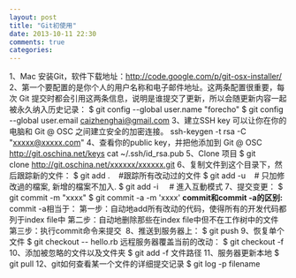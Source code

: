 ```yaml
---
layout: post
title: "Git初使用"
date: 2013-10-11 22:30
comments: true
categories: 
---
```


1、Mac 安装Git，软件下载地址：<http://code.google.com/p/git-osx-installer/> 2、第一个要配置的是你个人的用户名称和电子邮件地址。这两条配置很重要，每次 Git 提交时都会引用这两条信息，说明是谁提交了更新，所以会随更新内容一起被永久纳入历史记录： $ git config --global user.name "forecho" $ git config --global user.email caizhenghai@gmail.com 3、建立SSH key 可以让你在你的电脑和 Git @ OSC 之间建立安全的加密连接。 ssh-keygen -t rsa -C "xxxxx@xxxxx.com" 4、查看你的public key，并把他添加到 Git @ OSC http://git.oschina.net/keys cat ~/.ssh/id_rsa.pub 5、Clone 项目 $ git clone <http://git.oschina.net/xxxxxx/xxxxxx.git> 6、复制文件到这个目录下，然后跟踪新的文件： $ git add .    #跟踪所有改动过的文件 $ git add -u    # 只加修改過的檔案, 新增的檔案不加入. $ git add -i     # 進入互動模式 7、提交变更： $ git commit -m "xxxx" $ git commit -a -m 'xxxx' **commit和commit -a的区别:** commit -a相当于： 第一步：自动地add所有改动的代码，使得所有的开发代码都列于index file中 第二步：自动地删除那些在index file中但不在工作树中的文件 第三步：执行commit命令来提交 ​ 8、推送到服务器上： $ git push 9、恢复单个文件 $ git checkout -- hello.rb 远程服务器覆盖当前的改动： $ git checkout -f 10、添加被忽略的文件以及文件夹 $ git add -f 文件路径 11、服务器更新本地 $ git pull 12、git如何查看某一个文件的详细提交记录 $ git log -p filename
